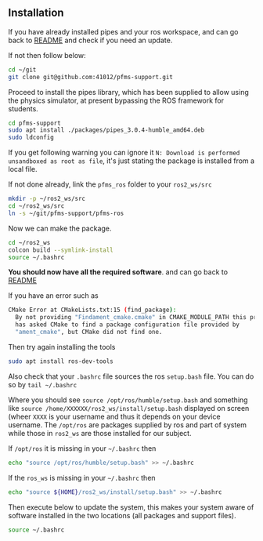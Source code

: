 ## Installation

If you have already installed pipes and your ros workspace, and can go back to [README](README.md) and check if you need an update.

If not then follow below:

```bash
cd ~/git
git clone git@github.com:41012/pfms-support.git
```

Proceed to install the pipes library, which has been supplied to allow using the physics simulator, at present bypassing the ROS framework for students.

```bash
cd pfms-support
sudo apt install ./packages/pipes_3.0.4-humble_amd64.deb
sudo ldconfig
```
If you get following warning you can ignore it `N: Download is performed unsandboxed as root as file`, it's just stating the package is installed from a local file.

If not done already, link the `pfms_ros` folder to your `ros2_ws/src`

```bash
mkdir -p ~/ros2_ws/src
cd ~/ros2_ws/src
ln -s ~/git/pfms-support/pfms-ros 
```

Now we can make the package.

```bash
cd ~/ros2_ws
colcon build --symlink-install
source ~/.bashrc
```

**You should now have all the required software**.  and can go back to [README](README.md)

If you have an error such as

```bash
CMake Error at CMakeLists.txt:15 (find_package):
  By not providing "Findament_cmake.cmake" in CMAKE_MODULE_PATH this project
  has asked CMake to find a package configuration file provided by
  "ament_cmake", but CMake did not find one.
```

Then try again installing the tools

```bash
sudo apt install ros-dev-tools
```

Also check that your `.bashrc` file sources the ros `setup.bash` file. You can do so by
`tail ~/.bashrc`

Where you should see `source /opt/ros/humble/setup.bash`  and something like `source /home/XXXXXX/ros2_ws/install/setup.bash` displayed on screen (wheer `XXXX` is your username and thus it depends on your device username. The `/opt/ros` are packages supplied by ros and part of system while those in  `ros2_ws` are those installed for our subject.

If `/opt/ros` it is missing in your `~/.bashrc` then 

```bash
echo "source /opt/ros/humble/setup.bash" >> ~/.bashrc
```
If the `ros_ws`  is missing in your `~/.bashrc` then 

```bash
echo "source ${HOME}/ros2_ws/install/setup.bash" >> ~/.bashrc
```
Then execute below to update the system, this makes your system aware of software installed in the two locations (all packages and support files).
```bash
source ~/.bashrc
```

